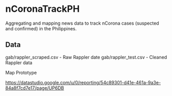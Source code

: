 # nCoronaTrackPH
Aggregating and mapping news data to track nCorona cases (suspected and confirmed) in the Philippines.

## Data
gab/rappler_scraped.csv - Raw Rappler date
gab/rappler_test.csv - Cleaned Rappler data 

Map Prototype

https://datastudio.google.com/u/0/reporting/54c89301-d41e-461a-9a3e-84a8f7cd7e17/page/UP6DB

